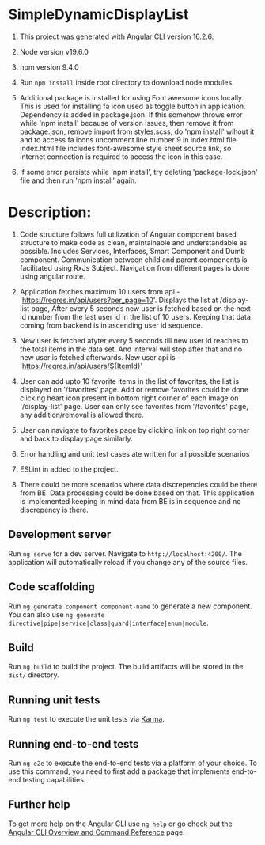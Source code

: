 # SimpleDynamicDisplayList

1. This project was generated with [Angular CLI](https://github.com/angular/angular-cli) version 16.2.6.

2. Node version v19.6.0

3. npm version 9.4.0

4. Run `npm install` inside root directory to download node modules. 

5. Additional package is installed for using Font awesome icons locally. This is used for installing fa icon used as toggle button in application. Dependency is added in package.json. If this somehow throws error while 'npm install' because of version issues, then remove it from package.json, remove import from styles.scss, do 'npm install' wihout it and to access fa icons uncomment line number 9 in index.html file. index.html file includes font-awesome style sheet source link, so internet connection is required to access the icon in this case.

6. If some error persists while 'npm install', try deleting 'package-lock.json' file and then run 'npm install' again.


# Description:

1. Code structure follows full utilization of Angular component based structure to make code as clean, maintainable and understandable as possible. Includes Services, Interfaces, Smart Component and Dumb component. Communication between child and parent components is facilitated using RxJs Subject. Navigation from different pages is done using angular route.

2. Application fetches maximum 10 users from api - 'https://reqres.in/api/users?per_page=10'. Displays the list at /display-list page, After every 5 seconds new user is fetched based on the next id number from the last user id in the list of 10 users. Keeping that data coming from backend is in ascending user id sequence.

3. New user is fetched afyter every 5 seconds till new user id reaches to the total items in the data set. And interval will stop after that and no new user is fetched afterwards. New user api is - 'https://reqres.in/api/users/${ItemId}'

4. User can add upto 10 favorite items in the list of favorites, the list is displayed on '/favorites' page. Add or remove favorites could be done clicking heart icon present in bottom right corner of each image on '/display-list' page. User can only see favorites from '/favorites' page, any addition/removal is allowed there.

5. User can navigate to favorites page by clicking link on top right corner and back to display page similarly.

6. Error handling and unit test cases ate written for all possible scenarios

7. ESLint in added to the project.

8. There could be more scenarios where data discrepencies could be there from BE. Data processing could be done based on that. This application is implemented keeping in mind data from BE is in sequence and no discrepency is there.



## Development server

Run `ng serve` for a dev server. Navigate to `http://localhost:4200/`. The application will automatically reload if you change any of the source files.

## Code scaffolding

Run `ng generate component component-name` to generate a new component. You can also use `ng generate directive|pipe|service|class|guard|interface|enum|module`.

## Build

Run `ng build` to build the project. The build artifacts will be stored in the `dist/` directory.

## Running unit tests

Run `ng test` to execute the unit tests via [Karma](https://karma-runner.github.io).

## Running end-to-end tests

Run `ng e2e` to execute the end-to-end tests via a platform of your choice. To use this command, you need to first add a package that implements end-to-end testing capabilities.

## Further help

To get more help on the Angular CLI use `ng help` or go check out the [Angular CLI Overview and Command Reference](https://angular.io/cli) page.
